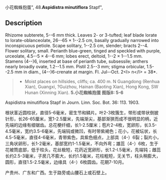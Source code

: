 小花蜘蛛抱蛋",
48.**Aspidistra minutiflora** Stapf",

## Description
Rhizome subterete, 5--6 mm thick. Leaves 2- or 3-tufted; leaf blade lorate to lorate-oblanceolate, 26--65 × 1--2.5 cm, basally gradually narrowed into inconspicuous petiole. Scape solitary, 1--2.5 cm, slender; bracts 2--4. Flower solitary, small. Perianth blue-green, tinged and speckled with purple, urceolate, 4.5--5 × 4--6 mm; lobes erect, deltoid, 1--2 × 1--1.5 mm. Stamens (4--)6, inserted at base of perianth tube, subsessile; anthers nearly broadly ovate, 1.2--1.5 mm. Pistil 2.5--3 mm; stigma orbicular, 1.5--2.5 mm in diam., (4--)6-crenate at margin. Fl. Jul--Oct. 2&lt;I&gt; n&lt;/I&gt; = 38*.

> * Moist places on hillsides, cliffs; ca. 400 m. N Guangdong (Renhua Xian), Guangxi, ?Guizhou, Hainan (Baoting Xian), Hong Kong, SW Hunan (Xinning Xian).
**5.小花蜘蛛抱蛋 图版8: 5-6**

Aspidistra minutiflora Stapf in Journ. Linn. Soc. Bot. 36: 113. 1903.

根状茎近圆柱状，直径5-6毫米，密生节和鳞片。叶2-3枚簇生，带形或带状倒披针形，长26-65厘米，宽1-2.5厘米，先端渐尖，基部渐狭而成不很明显的柄，近先端的边缘有细锯齿。总花梗纤细，长1-2.5厘米；苞片2-4枚，宽卵形，长3.5-4.5毫米，宽约3.5-6毫米，先端钝或微凹，有时带紫褐色；花小，花被坛状，长4.5-5毫米，直径4-6毫米，青带紫色，具紫色细点，上部具（4-）6裂；裂片小，三角状卵形，长1-2毫米，基部宽约1-1.5毫米，不向外弯；雄蕊（4-）6枚，生于花被筒底部，低于柱头，花丝极短，花药近宽卵形，长1.2-l.5毫米，先端钝；雌蕊长约2.5-3毫米，子房几不膨大，长约1.5毫米，花柱粗短，无关节，柱头稍膨大，圆形，直径1.5-2.5毫米，边缘具（4-）6枚圆齿。花期7-10月。

产贵州、广东和广西。生于路旁或山腰石上或石壁上。
